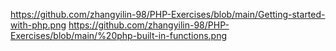 https://github.com/zhangyilin-98/PHP-Exercises/blob/main/Getting-started-with-php.png
https://github.com/zhangyilin-98/PHP-Exercises/blob/main/%20php-built-in-functions.png
